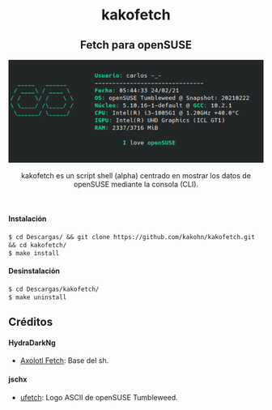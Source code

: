 <h1 align="center"> kakofetch </h1>
<h2 align="center"> Fetch para openSUSE </h1>

<p align="center"><img src="https://github.com/kakohn/kakofetch/blob/main/kakofetch.png" width="575px"></p>

<p align="center"> kakofetch es un script shell (alpha) centrado en mostrar los datos de openSUSE mediante la consola (CLI). </p><br>

#### Instalación
```
$ cd Descargas/ && git clone https://github.com/kakohn/kakofetch.git && cd kakofetch/
$ make install
```

#### Desinstalación
```
$ cd Descargas/kakofetch/
$ make uninstall
```

## Créditos

#### HydraDarkNg
- [Axolotl Fetch](https://gitlab.com/HydraDarkNg/axolotlFetch): Base del sh.

#### jschx
- [ufetch](https://gitlab.com/jschx/ufetch): Logo ASCII de openSUSE Tumbleweed.
